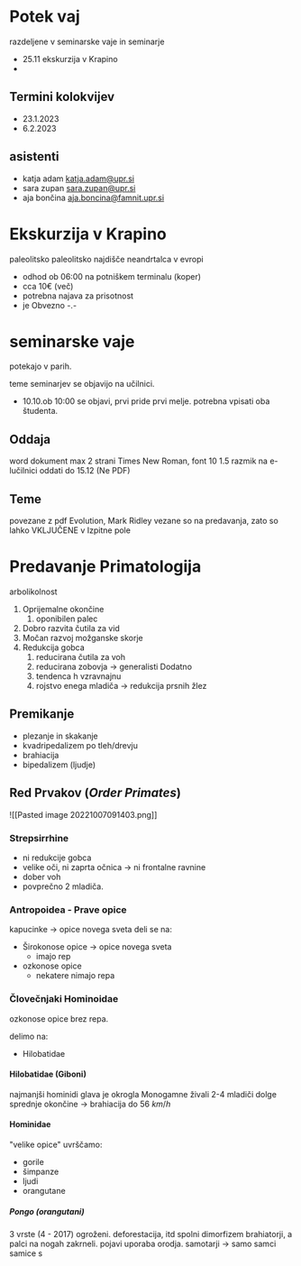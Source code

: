 # Potek vaj
razdeljene v seminarske vaje in seminarje


- 25.11 ekskurzija v Krapino
- 
## Termini kolokvijev
- 23.1.2023
- 6.2.2023

## asistenti 
- katja adam katja.adam@upr.si
- sara zupan sara.zupan@upr.si
- aja bončina aja.boncina@famnit.upr.si

# Ekskurzija v Krapino
paleolitsko paleolitsko najdišče neandrtalca v evropi
- odhod ob 06:00 na potniškem terminalu (koper)
- cca 10€ (več)
- potrebna najava za prisotnost
- je Obvezno -.-

# seminarske vaje
potekajo v parih.

teme seminarjev se objavijo na učilnici.
- 10.10.ob 10:00 se objavi, prvi pride prvi melje. potrebna vpisati oba študenta.

## Oddaja
word dokument max 2 strani Times New Roman, font 10 1.5 razmik
na e-lučilnici oddati do 15.12 (Ne PDF)

## Teme
povezane z pdf Evolution, Mark Ridley
vezane so na predavanja, zato so lahko VKLJUČENE v Izpitne pole


# Predavanje Primatologija

arbolikolnost

1. Oprijemalne okončine
	1. oponibilen palec
2. Dobro razvita čutila za vid
3. Močan razvoj možganske skorje
4. Redukcija gobca
	1. reducirana čutila za voh
	2. reducirana zobovja -> generalisti
Dodatno
	1. tendenca h vzravnajnu
	2. rojstvo enega mladiča -> redukcija prsnih žlez
## Premikanje
- plezanje in skakanje
- kvadripedalizem po tleh/drevju
- brahiacija
- bipedalizem (ljudje)
## Red Prvakov (*Order Primates*)
![[Pasted image 20221007091403.png]]

### Strepsirrhine 
- ni redukcije gobca
- velike oči, ni zaprta očnica -> ni frontalne ravnine
- dober voh
- povprečno 2 mladiča.

### Antropoidea - Prave opice
kapucinke -> opice novega sveta
deli se na:
- Širokonose opice -> opice novega sveta
	- imajo rep
- ozkonose opice
	- nekatere nimajo repa

### Človečnjaki Hominoidae
ozkonose opice brez repa.

delimo na:
- Hilobatidae

#### Hilobatidae (Giboni)
najmanjši hominidi
glava je okrogla
Monogamne živali
2-4 mladiči
dolge sprednje okončine -> brahiacija do 56 $km/h$

#### Hominidae
"velike opice"
uvrščamo:
- gorile
- šimpanze
- ljudi
- orangutane
##### Pongo (orangutani)
3 vrste (4 - 2017)
ogroženi.  deforestacija, itd
spolni dimorfizem
brahiatorji, a palci na nogah zakrneli.
pojavi uporaba orodja.
samotarji -> samo samci
samice s